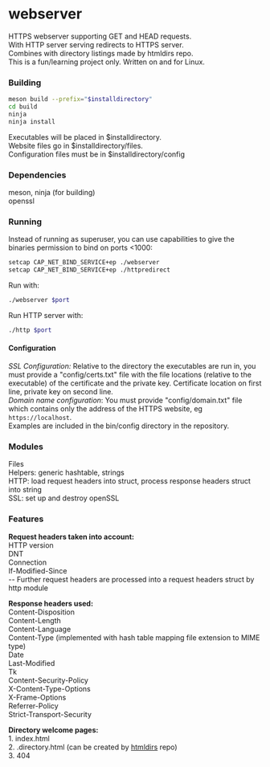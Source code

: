 # webserver
HTTPS webserver supporting GET and HEAD requests.  
With HTTP server serving redirects to HTTPS server.  
Combines with directory listings made by htmldirs repo.  
This is a fun/learning project only. Written on and for Linux.

### Building
```bash
meson build --prefix="$installdirectory"
cd build
ninja
ninja install
```
Executables will be placed in $installdirectory.  
Website files go in $installdirectory/files.  
Configuration files must be in $installdirectory/config

### Dependencies
meson, ninja (for building)  
openssl

### Running
Instead of running as superuser, you can use capabilities to give the binaries permission to bind on ports <1000:
```bash
setcap CAP_NET_BIND_SERVICE+ep ./webserver
setcap CAP_NET_BIND_SERVICE+ep ./httpredirect
```

Run with:
```bash
./webserver $port
```
Run HTTP server with:
```bash
./http $port
```

#### Configuration
*SSL Configuration:* Relative to the directory the executables are run in, you must provide a "config/certs.txt" file with the file locations (relative to the executable) of the certificate and the private key. Certificate location on first line, private key on second line.  
*Domain name configuration*: You must provide "config/domain.txt" file which contains only the address of the HTTPS website, eg `https://localhost`.  
Examples are included in the bin/config directory in the repository.

### Modules
Files  
Helpers: generic hashtable, strings  
HTTP: load request headers into struct, process response headers struct into string  
SSL: set up and destroy openSSL

### Features
**Request headers taken into account:**  
HTTP version  
DNT  
Connection  
If-Modified-Since  
-- Further request headers are processed into a request headers struct by http module

**Response headers used:**  
Content-Disposition  
Content-Length  
Content-Language  
Content-Type  (implemented with hash table mapping file extension to MIME type)  
Date  
Last-Modified  
Tk  
Content-Security-Policy  
X-Content-Type-Options  
X-Frame-Options  
Referrer-Policy  
Strict-Transport-Security  
 

**Directory welcome pages:**  
1\. index.html  
2\. .directory.html (can be created by [htmldirs](https://github.com/jmk11/htmldirs) repo)  
3\. 404
